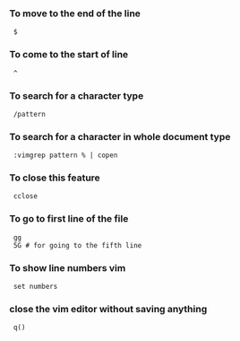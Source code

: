 ### To move to the end of the line
     $

### To come to the start of line
     ^

### To search for a character type 
     /pattern

### To search for a character in whole document type 
     :vimgrep pattern % | copen

### To close this feature 
     cclose

### To go to first line of the file 
     gg
     5G # for going to the fifth line

### To show line numbers vim
     set numbers

### close the vim editor without saving anything
     q()
